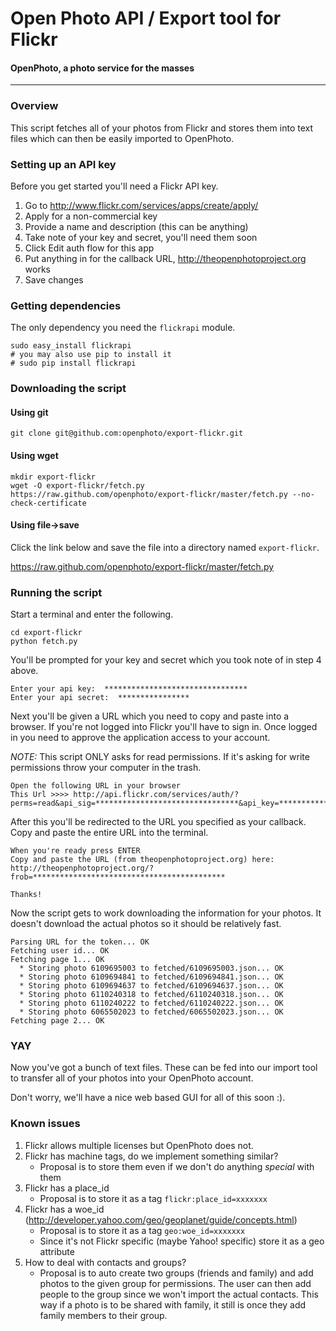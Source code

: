 Open Photo API / Export tool for Flickr
=======================
#### OpenPhoto, a photo service for the masses

----------------------------------------

<a name="overview"></a>
### Overview

This script fetches all of your photos from Flickr and stores them into text files which can then be easily imported to OpenPhoto.

<a name="setup"></a>
### Setting up an API key

Before you get started you'll need a Flickr API key.

1. Go to http://www.flickr.com/services/apps/create/apply/
1. Apply for a non-commercial key
1. Provide a name and description (this can be anything)
1. Take note of your key and secret, you'll need them soon
1. Click Edit auth flow for this app
1. Put anything in for the callback URL, http://theopenphotoproject.org works
1. Save changes

<a name="dependencies"></a>
### Getting dependencies

The only dependency you need the `flickrapi` module.

    sudo easy_install flickrapi
    # you may also use pip to install it
    # sudo pip install flickrapi

<a name="download"></a>
### Downloading the script

#### Using git

    git clone git@github.com:openphoto/export-flickr.git

#### Using wget

    mkdir export-flickr
    wget -O export-flickr/fetch.py https://raw.github.com/openphoto/export-flickr/master/fetch.py --no-check-certificate

#### Using file->save

Click the link below and save the file into a directory named `export-flickr`.

https://raw.github.com/openphoto/export-flickr/master/fetch.py

<a name="running"></a>
### Running the script

Start a terminal and enter the following.

    cd export-flickr
    python fetch.py

You'll be prompted for your key and secret which you took note of in step 4 above.

    Enter your api key:  ********************************
    Enter your api secret:  ****************

Next you'll be given a URL which you need to copy and paste into a browser. If you're not logged into Flickr you'll have to sign in. Once logged in you need to approve the application access to your account.

_NOTE:_ This script ONLY asks for read permissions. If it's asking for write permissions throw your computer in the trash.

    Open the following URL in your browser 
    This Url >>>> http://api.flickr.com/services/auth/?perms=read&api_sig=********************************&api_key=********************************

After this you'll be redirected to the URL you specified as your callback. Copy and paste the entire URL into the terminal.

    When you're ready press ENTER 
    Copy and paste the URL (from theopenphotoproject.org) here:  http://theopenphotoproject.org/?frob=*******************************************

    Thanks!

Now the script gets to work downloading the information for your photos. It doesn't download the actual photos so it should be relatively fast.

    Parsing URL for the token... OK
    Fetching user id... OK
    Fetching page 1... OK
      * Storing photo 6109695003 to fetched/6109695003.json... OK
      * Storing photo 6109694841 to fetched/6109694841.json... OK
      * Storing photo 6109694637 to fetched/6109694637.json... OK
      * Storing photo 6110240318 to fetched/6110240318.json... OK
      * Storing photo 6110240222 to fetched/6110240222.json... OK
      * Storing photo 6065502023 to fetched/6065502023.json... OK
    Fetching page 2... OK

### YAY

Now you've got a bunch of text files. These can be fed into our import tool to transfer all of your photos into your OpenPhoto account.

Don't worry, we'll have a nice web based GUI for all of this soon :).

<a name="knownissues"></a>
### Known issues

1. Flickr allows multiple licenses but OpenPhoto does not.
1. Flickr has machine tags, do we implement something similar?
   * Proposal is to store them even if we don't do anything *special* with them
1. Flickr has a place_id
   * Proposal is to store it as a tag `flickr:place_id=xxxxxxx`
1. Flickr has a woe_id (http://developer.yahoo.com/geo/geoplanet/guide/concepts.html)
   * Proposal is to store it as a tag `geo:woe_id=xxxxxxx`
   * Since it's not Flickr specific (maybe Yahoo! specific) store it as a geo attribute
1. How to deal with contacts and groups?
   * Proposal is to auto create two groups (friends and family) and add photos to the given group for permissions. The user can then add people to the group since we won't import the actual contacts. This way if a photo is to be shared with family, it still is once they add family members to their group.


